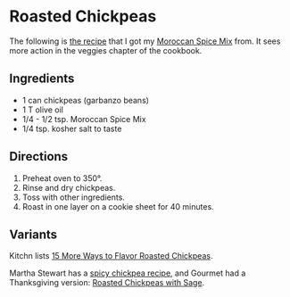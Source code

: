 # Roasted Chickpeas

The following is [the recipe](http://web.archive.org/web/20210422211134/https://kalynskitchen.com/crispy-roasted-chickpeas-garbanzo-beans/) that I got my [Moroccan Spice Mix](../appetizers/moroccanSpiceMix.md) from.  It sees more action in the veggies chapter of the cookbook.

## Ingredients

* 1 can chickpeas (garbanzo beans)
* 1 T olive oil
* 1/4 - 1/2 tsp. Moroccan Spice Mix
* 1/4 tsp. kosher salt to taste 

## Directions

1. Preheat oven to 350°.
2. Rinse and dry chickpeas.
3. Toss with other ingredients.
4. Roast in one layer on a cookie sheet for 40 minutes.

## Variants

Kitchn lists [15 More Ways to Flavor Roasted Chickpeas](http://www.thekitchn.com/15-more-ways-to-flavor-roasted-106112).

Martha Stewart has a [spicy chickpea recipe](http://www.marthastewart.com/326845/spicy-roasted-chickpeas), and Gourmet had a Thanksgiving version: [Roasted Chickpeas with Sage](http://web.archive.org/web/20121113085538/http://www.gourmet.com/food/gourmetlive/2012/110712/thanksgiving-appetizers?currentPage=2).
